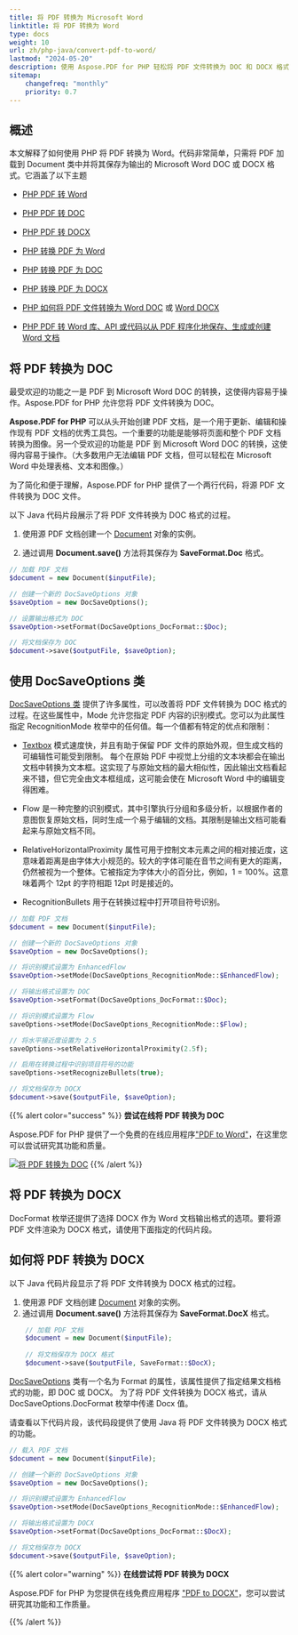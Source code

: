 ```yaml
---
title: 将 PDF 转换为 Microsoft Word
linktitle: 将 PDF 转换为 Word
type: docs
weight: 10
url: zh/php-java/convert-pdf-to-word/
lastmod: "2024-05-20"
description: 使用 Aspose.PDF for PHP 轻松将 PDF 文件转换为 DOC 和 DOCX 格式，并完全控制转换过程。了解更多关于如何调整 PDF 到 Microsoft Word 文档的转换。
sitemap:
    changefreq: "monthly"
    priority: 0.7
---
```


## 概述

本文解释了如何使用 PHP 将 PDF 转换为 Word。代码非常简单，只需将 PDF 加载到 Document 类中并将其保存为输出的 Microsoft Word DOC 或 DOCX 格式。它涵盖了以下主题

- [PHP PDF 转 Word](#convert-pdf-to-doc)
- [PHP PDF 转 DOC](#convert-pdf-to-doc)
- [PHP PDF 转 DOCX](#convert-pdf-to-docx)
- [PHP 转换 PDF 为 Word](#convert-pdf-to-docx)
- [PHP 转换 PDF 为 DOC](#convert-pdf-to-doc)
- [PHP 转换 PDF 为 DOCX](#convert-pdf-to-docx)
- [PHP 如何将 PDF 文件转换为 Word DOC](#convert-pdf-to-doc) 或 [Word DOCX](#convert-pdf-to-docx)

- [PHP PDF 转 Word 库、API 或代码以从 PDF 程序化地保存、生成或创建 Word 文档](#convert-pdf-to-docx)

## 将 PDF 转换为 DOC

最受欢迎的功能之一是 PDF 到 Microsoft Word DOC 的转换，这使得内容易于操作。Aspose.PDF for PHP 允许您将 PDF 文件转换为 DOC。

**Aspose.PDF for PHP** 可以从头开始创建 PDF 文档，是一个用于更新、编辑和操作现有 PDF 文档的优秀工具包。一个重要的功能是能够将页面和整个 PDF 文档转换为图像。另一个受欢迎的功能是 PDF 到 Microsoft Word DOC 的转换，这使得内容易于操作。（大多数用户无法编辑 PDF 文档，但可以轻松在 Microsoft Word 中处理表格、文本和图像。）

为了简化和便于理解，Aspose.PDF for PHP 提供了一个两行代码，将源 PDF 文件转换为 DOC 文件。

以下 Java 代码片段展示了将 PDF 文件转换为 DOC 格式的过程。

1. 使用源 PDF 文档创建一个 [Document](https://reference.aspose.com/page/java/com.aspose.page/document) 对象的实例。

2. 通过调用 **Document.save()** 方法将其保存为 **SaveFormat.Doc** 格式。

```php
// 加载 PDF 文档
$document = new Document($inputFile);

// 创建一个新的 DocSaveOptions 对象
$saveOption = new DocSaveOptions();

// 设置输出格式为 DOC
$saveOption->setFormat(DocSaveOptions_DocFormat::$Doc);

// 将文档保存为 DOC
$document->save($outputFile, $saveOption);
```

## 使用 DocSaveOptions 类

[DocSaveOptions 类](https://reference.aspose.com/pdf/java/com.aspose.pdf/DocSaveOptions) 提供了许多属性，可以改善将 PDF 文件转换为 DOC 格式的过程。在这些属性中，Mode 允许您指定 PDF 内容的识别模式。您可以为此属性指定 RecognitionMode 枚举中的任何值。每一个值都有特定的优点和限制：

- [Textbox](https://reference.aspose.com/pdf/java/com.aspose.pdf/TextBoxField) 模式速度快，并且有助于保留 PDF 文件的原始外观，但生成文档的可编辑性可能受到限制。
 每个在原始 PDF 中视觉上分组的文本块都会在输出文档中转换为文本框。这实现了与原始文档的最大相似性，因此输出文档看起来不错，但它完全由文本框组成，这可能会使在 Microsoft Word 中的编辑变得困难。

- Flow 是一种完整的识别模式，其中引擎执行分组和多级分析，以根据作者的意图恢复原始文档，同时生成一个易于编辑的文档。其限制是输出文档可能看起来与原始文档不同。

- RelativeHorizontalProximity 属性可用于控制文本元素之间的相对接近度，这意味着距离是由字体大小规范的。较大的字体可能在音节之间有更大的距离，仍然被视为一个整体。它被指定为字体大小的百分比，例如，1 = 100%。这意味着两个 12pt 的字符相距 12pt 时是接近的。

- RecognitionBullets 用于在转换过程中打开项目符号识别。
```php
// 加载 PDF 文档
$document = new Document($inputFile);

// 创建一个新的 DocSaveOptions 对象
$saveOption = new DocSaveOptions();

// 将识别模式设置为 EnhancedFlow
$saveOption->setMode(DocSaveOptions_RecognitionMode::$EnhancedFlow);

// 将输出格式设置为 DOC
$saveOption->setFormat(DocSaveOptions_DocFormat::$Doc);

// 将识别模式设置为 Flow
saveOptions->setMode(DocSaveOptions_RecognitionMode::$Flow);

// 将水平接近度设置为 2.5
saveOptions->setRelativeHorizontalProximity(2.5f);

// 启用在转换过程中识别项目符号的功能
saveOptions->setRecognizeBullets(true);

// 将文档保存为 DOCX
$document->save($outputFile, $saveOption);
```

{{% alert color="success" %}}
**尝试在线将 PDF 转换为 DOC**

Aspose.PDF for PHP 提供了一个免费的在线应用程序["PDF to Word"](https://products.aspose.app/pdf/conversion/pdf-to-doc)，在这里您可以尝试研究其功能和质量。

[![将 PDF 转换为 DOC](pdf_to_word.png)](https://products.aspose.app/pdf/conversion/pdf-to-doc)
{{% /alert %}}

## 将 PDF 转换为 DOCX

DocFormat 枚举还提供了选择 DOCX 作为 Word 文档输出格式的选项。要将源 PDF 文件渲染为 DOCX 格式，请使用下面指定的代码片段。

## 如何将 PDF 转换为 DOCX

以下 Java 代码片段显示了将 PDF 文件转换为 DOCX 格式的过程。

1. 使用源 PDF 文档创建 [Document](https://reference.aspose.com/page/java/com.aspose.page/document) 对象的实例。
2. 通过调用 **Document.save()** 方法将其保存为 **SaveFormat.DocX** 格式。

```php
    // 加载 PDF 文档
    $document = new Document($inputFile);
    
    // 将文档保存为 DOCX 格式
    $document->save($outputFile, SaveFormat::$DocX);
```

[DocSaveOptions](https://reference.aspose.com/pdf/java/com.aspose.pdf/docsaveoptions) 类有一个名为 Format 的属性，该属性提供了指定结果文档格式的功能，即 DOC 或 DOCX。
 为了将 PDF 文件转换为 DOCX 格式，请从 DocSaveOptions.DocFormat 枚举中传递 Docx 值。

请查看以下代码片段，该代码段提供了使用 Java 将 PDF 文件转换为 DOCX 格式的功能。

```php
// 载入 PDF 文档
$document = new Document($inputFile);

// 创建一个新的 DocSaveOptions 对象
$saveOption = new DocSaveOptions();

// 将识别模式设置为 EnhancedFlow
$saveOption->setMode(DocSaveOptions_RecognitionMode::$EnhancedFlow);

// 将输出格式设置为 DOCX
$saveOption->setFormat(DocSaveOptions_DocFormat::$DocX);

// 将文档保存为 DOCX
$document->save($outputFile, $saveOption);
```

{{% alert color="warning" %}}
**在线尝试将 PDF 转换为 DOCX**

Aspose.PDF for PHP 为您提供在线免费应用程序 ["PDF to DOCX"](https://products.aspose.app/pdf/conversion/pdf-to-docx)，您可以尝试研究其功能和工作质量。

{{% /alert %}}

